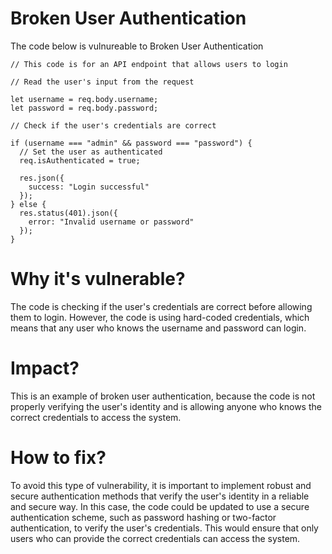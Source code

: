 # Broken User Authentication

The code below is vulnureable to Broken User Authentication


```
// This code is for an API endpoint that allows users to login

// Read the user's input from the request

let username = req.body.username;
let password = req.body.password;

// Check if the user's credentials are correct

if (username === "admin" && password === "password") {
  // Set the user as authenticated
  req.isAuthenticated = true;

  res.json({
    success: "Login successful"
  });
} else {
  res.status(401).json({
    error: "Invalid username or password"
  });
}
```

# Why it's vulnerable?
The code is checking if the user's credentials are correct before allowing them to login. However, the code is using hard-coded credentials, which means that any user who knows the username and password can login.

# Impact?
This is an example of broken user authentication, because the code is not properly verifying the user's identity and is allowing anyone who knows the correct credentials to access the system.

# How to fix?
To avoid this type of vulnerability, it is important to implement robust and secure authentication methods that verify the user's identity in a reliable and secure way. In this case, the code could be updated to use a secure authentication scheme, such as password hashing or two-factor authentication, to verify the user's credentials. This would ensure that only users who can provide the correct credentials can access the system.
